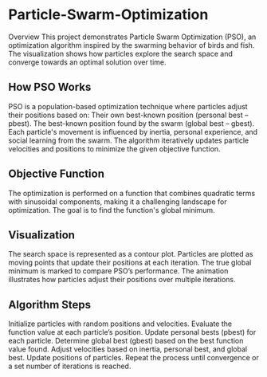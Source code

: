 # Particle-Swarm-Optimization
Overview
This project demonstrates Particle Swarm Optimization (PSO), an optimization algorithm inspired by the swarming behavior of birds and fish. The visualization shows how particles explore the search space and converge towards an optimal solution over time.

## How PSO Works
PSO is a population-based optimization technique where particles adjust their positions based on:
Their own best-known position (personal best – pbest).
The best-known position found by the swarm (global best – gbest).
Each particle's movement is influenced by inertia, personal experience, and social learning from the swarm. The algorithm iteratively updates particle velocities and positions to minimize the given objective function.

## Objective Function
The optimization is performed on a function that combines quadratic terms with sinusoidal components, making it a challenging landscape for optimization. The goal is to find the function's global minimum.

## Visualization
The search space is represented as a contour plot.
Particles are plotted as moving points that update their positions at each iteration.
The true global minimum is marked to compare PSO’s performance.
The animation illustrates how particles adjust their positions over multiple iterations.

## Algorithm Steps
Initialize particles with random positions and velocities.
Evaluate the function value at each particle’s position.
Update personal bests (pbest) for each particle.
Determine global best (gbest) based on the best function value found.
Adjust velocities based on inertia, personal best, and global best.
Update positions of particles.
Repeat the process until convergence or a set number of iterations is reached.
